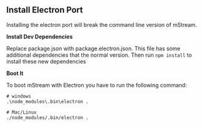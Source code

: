 ## Install Electron Port

Installing the electron port will break the command line version of mStream.  

**Install Dev Dependencies**

Replace package.json with package.electron.json.  This file has some additional dependencies that the normal version. Then run `npm install` to install these new dependencies


**Boot It**

To boot mStream with Electron you have to run the following command:

```
# windows
.\node_modules\.bin\electron .

# Mac/Linux
./node_modules/.bin/electron .
```
